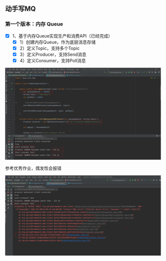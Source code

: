 ## 动手写MQ

### 第一个版本：内存 Queue

- [x] 1、基于内存Queue实现生产和消费API（已经完成）
  - [x] 1）创建内存Queue，作为底层消息存储
  - [x] 2）定义Topic，支持多个Topic
  - [x] 3）定义Producer，支持Send消息
  - [x] 4）定义Consumer，支持Poll消息

![001](001.png)

参考优秀作业，偶发性会报错

![002](002.png)